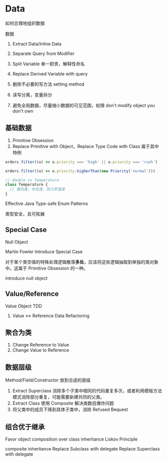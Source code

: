 # Data

如何合理地组织数据

数据

1. Extract Data/Inline Data
1. Separate Query from Modifier
1. Split Variable 单一职责，解释性命名
1. Replace Derived Variable with query

1. 删除不必要的写方法 setting method
1. 读写分离，变量拆分
1. 避免全局数据，尽量缩小数据的可见范围，权限 don't modify object you don't own

## 基础数据

1. Primitive Obsession
1. Replace Primitive with Object，Replace Type Code with Class 属于其中特例

```js
orders.filter((o) => o.priority === 'high' || o.priority === 'rush')

orders.filter((o) => o.priority.higherThan(new Priority('normal')))

// double vs Temperature
class Temperature {
  // 摄氏度，华氏度，热力学温度
}
```

Effective Java Type-safe Enum Patterns

类型安全，且可拓展

## Special Case

Null Object

Martin Fowler Introduce Special Case

对于某个类空值的特殊处理逻辑散落**多处**，应该将这些逻辑抽取到单独的类对象中。这属于 Primitive Obsession 的一种。

introduce null object

## Value/Reference

Value Object TDD

1. Value <-> Reference Data Refactoring

## 聚合为类

1. Change Reference to Value
1. Change Value to Reference

## 数据层级

Method/Field/Constructor 放到合适的层级

1. Extract Superclass 消除多个子类中相同的代码重复多次，或者利用模板方法模式消除部分重复，可能需要新建共同的父类。
1. Extract Class 使用 Composite 解决类数目爆炸问题
1. 将父类中的成员下降到具体子类中，消除 Refused Bequest

## 组合优于继承

Favor object composition over class inheritance
Liskov Principle

composite inheritance
Replace Subclass with delegate
Replace Superclass with delegate
